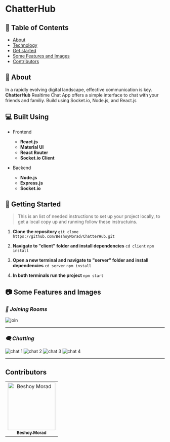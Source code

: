 # ChatterHub

## 📝 Table of Contents

- [About](#about)
- [Technology](#tech)
- [Get started](#get-started)
- [Some Features and Images](#features)
- [Contributors](#Contributors)

## 📖 About <a name = "about"></a>

In a rapidly evolving digital landscape, effective communication is key. **ChatterHub** Realtime Chat App offers a simple interface to chat with your friends and familiy. Build using Socket.io, Node.js, and React.js

## 💻 Built Using <a name = "tech"></a>

- Frontend

  - **React.js**
  - **Material UI**
  - **React Router**
  - **Socket.io Client**

- Backend
  - **Node.js**
  - **Express.js**
  - **Socket.io**

## 🏁 Getting Started <a name = "get-started"></a>

> This is an list of needed instructions to set up your project locally, to get a local copy up and running follow these instructuins.

1. **Clone the repository**
   `git clone https://github.com/BeshoyMorad/ChatterHub.git`

2. **Navigate to "client" folder and install dependencies**
   `cd client`
   `npm install`

3. **Open a new terminal and navigate to "server" folder and install dependencies**
   `cd server`
   `npm install`

4. **In both terminals run the project**
   `npm start`

## 📷 Some Features and Images <a name = "features"></a>

### _👋 Joining Rooms_

![join](https://github.com/BeshoyMorad/ChatterHub/assets/82404564/6e809cb6-68c9-4b9a-9da5-896bf97f2a98)

---

### _🗨️ Chatting_

![chat 1](https://github.com/BeshoyMorad/ChatterHub/assets/82404564/7af55a5d-aece-4e3f-955d-30a10dd14d44)
![chat 2](https://github.com/BeshoyMorad/ChatterHub/assets/82404564/6488ae95-415c-48d6-97b5-7cec79c4c664)
![chat 3](https://github.com/BeshoyMorad/ChatterHub/assets/82404564/5d7ad291-35cf-4b22-91c4-7161a0439a25)
![chat 4](https://github.com/BeshoyMorad/ChatterHub/assets/82404564/4cea9a45-960d-4b9c-bebb-dd68a465187f)

---

## Contributors <a name = "Contributors"></a>

<table>
  <tr>
    <td align="center">
    <a href="https://github.com/BeshoyMorad" target="_black">
    <img src="https://avatars.githubusercontent.com/u/82404564?v=4" width="150px;" alt="Beshoy Morad"/>
    <br />
    <sub><b>Beshoy Morad</b></sub></a>
    </td>
  </tr>
 </table>
